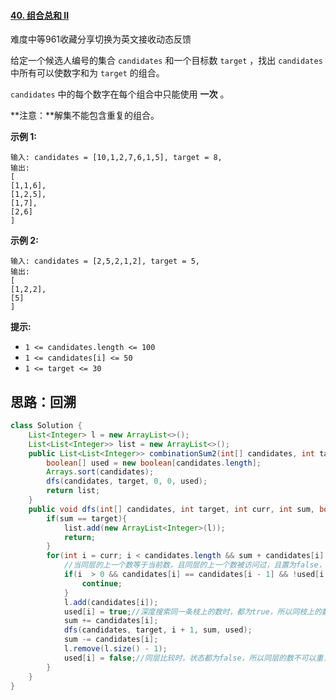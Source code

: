 #### [40. 组合总和 II](https://leetcode.cn/problems/combination-sum-ii/)

难度中等961收藏分享切换为英文接收动态反馈

给定一个候选人编号的集合 `candidates` 和一个目标数 `target` ，找出 `candidates` 中所有可以使数字和为 `target` 的组合。

`candidates` 中的每个数字在每个组合中只能使用 **一次** 。

**注意：**解集不能包含重复的组合。 

 

**示例 1:**

```
输入: candidates = [10,1,2,7,6,1,5], target = 8,
输出:
[
[1,1,6],
[1,2,5],
[1,7],
[2,6]
]
```

**示例 2:**

```
输入: candidates = [2,5,2,1,2], target = 5,
输出:
[
[1,2,2],
[5]
]
```

 

**提示:**

- `1 <= candidates.length <= 100`
- `1 <= candidates[i] <= 50`
- `1 <= target <= 30`

## 思路：回溯

```java
class Solution {
    List<Integer> l = new ArrayList<>();
    List<List<Integer>> list = new ArrayList<>();
    public List<List<Integer>> combinationSum2(int[] candidates, int target) {
        boolean[] used = new boolean[candidates.length];
        Arrays.sort(candidates);
        dfs(candidates, target, 0, 0, used);
        return list;
    }
    public void dfs(int[] candidates, int target, int curr, int sum, boolean[] used){
        if(sum == target){
            list.add(new ArrayList<Integer>(l));
            return;
        }
        for(int i = curr; i < candidates.length && sum + candidates[i] <= target; i++){
            //当同层的上一个数等于当前数，且同层的上一个数被访问过，且置为false，则当前数不进行递归。
            if(i  > 0 && candidates[i] == candidates[i - 1] && !used[i - 1]){
                continue;
            }
            l.add(candidates[i]);
            used[i] = true;//深度搜索同一条枝上的数时，都为true，所以同枝上的数可以重复
            sum += candidates[i];
            dfs(candidates, target, i + 1, sum, used);
            sum -= candidates[i];
            l.remove(l.size() - 1);
            used[i] = false;//同层比较时，状态都为false，所以同层的数不可以重复
        }
    }
}
```